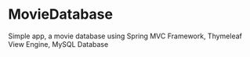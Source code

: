 # MovieDatabase
Simple app, a movie database using Spring MVC Framework, Thymeleaf View Engine, MySQL Database
